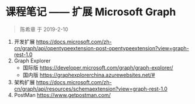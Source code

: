 # 课程笔记 —— 扩展 Microsoft Graph

> 陈希章 于 2019-2-10

1. 开发扩展 <https://docs.microsoft.com/zh-cn/graph/api/opentypeextension-post-opentypeextension?view=graph-rest-1.0>
1. Graph Explorer
    * 国际版 <https://developer.microsoft.com/graph/graph-explorer/>
    * 国内版 <https://graphexplorerchina.azurewebsites.net/#>
1. 架构扩展 <https://docs.microsoft.com/zh-cn/graph/api/resources/schemaextension?view=graph-rest-1.0>
1. PostMan <https://www.getpostman.com/>